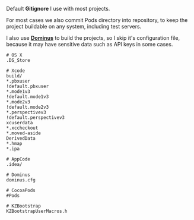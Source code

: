 Default **Gitignore** I use with most projects.

For most cases we also commit Pods directory into repository, to keep the project buildable on any system, including test servers.

I also use [**Dominus**](https://github.com/Legoless/Dominus) to build the projects, so I skip it's configuration file, because it may have sensitive data such as API keys in some cases.

```
# OS X
.DS_Store

# Xcode
build/
*.pbxuser
!default.pbxuser
*.mode1v3
!default.mode1v3
*.mode2v3
!default.mode2v3
*.perspectivev3
!default.perspectivev3
xcuserdata
*.xccheckout
*.moved-aside
DerivedData
*.hmap
*.ipa

# AppCode
.idea/

# Dominus
dominus.cfg

# CocoaPods
#Pods

# KZBootstrap
KZBootstrapUserMacros.h

```
